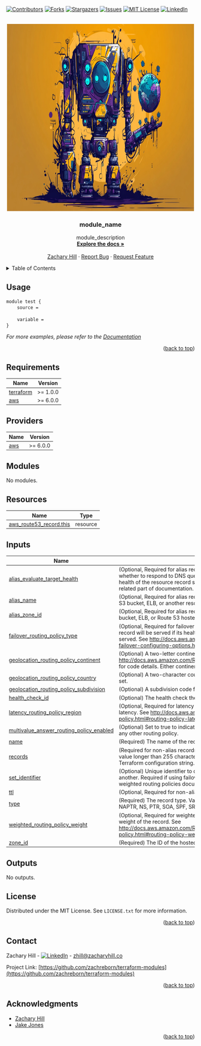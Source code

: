 <!-- Blank module readme template: Do a search and replace with your text editor for the following: `module_name`, `module_description` -->
<!-- Improved compatibility of back to top link: See: https://github.com/othneildrew/Best-README-Template/pull/73 -->

<a name="readme-top"></a>

<!-- PROJECT SHIELDS -->
<!--
*** I'm using markdown "reference style" links for readability.
*** Reference links are enclosed in brackets [ ] instead of parentheses ( ).
*** See the bottom of this document for the declaration of the reference variables
*** for contributors-url, forks-url, etc. This is an optional, concise syntax you may use.
*** https://www.markdownguide.org/basic-syntax/#reference-style-links
-->

[![Contributors][contributors-shield]][contributors-url]
[![Forks][forks-shield]][forks-url]
[![Stargazers][stars-shield]][stars-url]
[![Issues][issues-shield]][issues-url]
[![MIT License][license-shield]][license-url]
[![LinkedIn][linkedin-shield]][linkedin-url]

<!-- PROJECT LOGO -->
<br />
<div align="center">
  <a href="https://github.com/zachreborn/terraform-modules">
    <img src="/images/terraform_modules_logo.webp" alt="Logo" width="500" height="500">
  </a>

<h3 align="center">module_name</h3>
  <p align="center">
    module_description
    <br />
    <a href="https://github.com/zachreborn/terraform-modules"><strong>Explore the docs »</strong></a>
    <br />
    <br />
    <a href="https://zacharyhill.co">Zachary Hill</a>
    ·
    <a href="https://github.com/zachreborn/terraform-modules/issues">Report Bug</a>
    ·
    <a href="https://github.com/zachreborn/terraform-modules/issues">Request Feature</a>
  </p>
</div>

<!-- TABLE OF CONTENTS -->
<details>
  <summary>Table of Contents</summary>
  <ol>
    <li><a href="#usage">Usage</a></li>
    <li><a href="#requirements">Requirements</a></li>
    <li><a href="#providers">Providers</a></li>
    <li><a href="#modules">Modules</a></li>
    <li><a href="#Resources">Resources</a></li>
    <li><a href="#inputs">Inputs</a></li>
    <li><a href="#outputs">Outputs</a></li>
    <li><a href="#license">License</a></li>
    <li><a href="#contact">Contact</a></li>
    <li><a href="#acknowledgments">Acknowledgments</a></li>
  </ol>
</details>

<!-- USAGE EXAMPLES -->

## Usage

```
module test {
    source =

    variable =
}
```

_For more examples, please refer to the [Documentation](https://github.com/zachreborn/terraform-modules)_

<p align="right">(<a href="#readme-top">back to top</a>)</p>

<!-- terraform-docs output will be input automatically below-->
<!-- terraform-docs markdown table --output-file README.md --output-mode inject .-->
<!-- BEGIN_TF_DOCS -->
## Requirements

| Name | Version |
|------|---------|
| <a name="requirement_terraform"></a> [terraform](#requirement\_terraform) | >= 1.0.0 |
| <a name="requirement_aws"></a> [aws](#requirement\_aws) | >= 6.0.0 |

## Providers

| Name | Version |
|------|---------|
| <a name="provider_aws"></a> [aws](#provider\_aws) | >= 6.0.0 |

## Modules

No modules.

## Resources

| Name | Type |
|------|------|
| [aws_route53_record.this](https://registry.terraform.io/providers/hashicorp/aws/latest/docs/resources/route53_record) | resource |

## Inputs

| Name | Description | Type | Default | Required |
|------|-------------|------|---------|:--------:|
| <a name="input_alias_evaluate_target_health"></a> [alias\_evaluate\_target\_health](#input\_alias\_evaluate\_target\_health) | (Optional, Required for alias record) Set to true if you want Route 53 to determine whether to respond to DNS queries using this resource record set by checking the health of the resource record set. Some resources have special requirements, see related part of documentation. | `bool` | `null` | no |
| <a name="input_alias_name"></a> [alias\_name](#input\_alias\_name) | (Optional, Required for alias record) DNS domain name for a CloudFront distribution, S3 bucket, ELB, or another resource record set in this hosted zone. | `string` | `null` | no |
| <a name="input_alias_zone_id"></a> [alias\_zone\_id](#input\_alias\_zone\_id) | (Optional, Required for alias record) Hosted zone ID for a CloudFront distribution, S3 bucket, ELB, or Route 53 hosted zone. See resource\_elb.zone\_id for example. | `string` | `null` | no |
| <a name="input_failover_routing_policy_type"></a> [failover\_routing\_policy\_type](#input\_failover\_routing\_policy\_type) | (Optional, Required for failover routing) PRIMARY or SECONDARY. A PRIMARY record will be served if its healthcheck is passing, otherwise the SECONDARY will be served. See http://docs.aws.amazon.com/Route53/latest/DeveloperGuide/dns-failover-configuring-options.html#dns-failover-failover-rrsets | `string` | `null` | no |
| <a name="input_geolocation_routing_policy_continent"></a> [geolocation\_routing\_policy\_continent](#input\_geolocation\_routing\_policy\_continent) | (Optional) A two-letter continent code. See http://docs.aws.amazon.com/Route53/latest/APIReference/API_GetGeoLocation.html for code details. Either continent or country must be specified. | `string` | `null` | no |
| <a name="input_geolocation_routing_policy_country"></a> [geolocation\_routing\_policy\_country](#input\_geolocation\_routing\_policy\_country) | (Optional) A two-character country code or * to indicate a default resource record set. | `string` | `null` | no |
| <a name="input_geolocation_routing_policy_subdivision"></a> [geolocation\_routing\_policy\_subdivision](#input\_geolocation\_routing\_policy\_subdivision) | (Optional) A subdivision code for a country. | `string` | `null` | no |
| <a name="input_health_check_id"></a> [health\_check\_id](#input\_health\_check\_id) | (Optional) The health check the record should be associated with. | `string` | `null` | no |
| <a name="input_latency_routing_policy_region"></a> [latency\_routing\_policy\_region](#input\_latency\_routing\_policy\_region) | (Optional, Required for latency routing) An AWS region from which to measure latency. See http://docs.aws.amazon.com/Route53/latest/DeveloperGuide/routing-policy.html#routing-policy-latency | `string` | `null` | no |
| <a name="input_multivalue_answer_routing_policy_enabled"></a> [multivalue\_answer\_routing\_policy\_enabled](#input\_multivalue\_answer\_routing\_policy\_enabled) | (Optional) Set to true to indicate a multivalue answer routing policy. Conflicts with any other routing policy. | `bool` | `false` | no |
| <a name="input_name"></a> [name](#input\_name) | (Required) The name of the record. | `string` | n/a | yes |
| <a name="input_records"></a> [records](#input\_records) | (Required for non-alias records) A string list of records. To specify a single record value longer than 255 characters such as a TXT record for DKIM, add "" inside the Terraform configuration string. | `list(string)` | n/a | yes |
| <a name="input_set_identifier"></a> [set\_identifier](#input\_set\_identifier) | (Optional) Unique identifier to differentiate records with routing policies from one another. Required if using failover, geolocation, latency, multivalue\_answer, or weighted routing policies documented below. | `string` | `null` | no |
| <a name="input_ttl"></a> [ttl](#input\_ttl) | (Optional, Required for non-alias records) The TTL of the record in seconds. | `number` | `300` | no |
| <a name="input_type"></a> [type](#input\_type) | (Required) The record type. Valid values are A, AAAA, CAA, CNAME, DS, MX, NAPTR, NS, PTR, SOA, SPF, SRV and TXT. | `string` | n/a | yes |
| <a name="input_weighted_routing_policy_weight"></a> [weighted\_routing\_policy\_weight](#input\_weighted\_routing\_policy\_weight) | (Optional, Required for weighted routing) A numeric value indicating the relative weight of the record. See http://docs.aws.amazon.com/Route53/latest/DeveloperGuide/routing-policy.html#routing-policy-weighted. | `number` | `null` | no |
| <a name="input_zone_id"></a> [zone\_id](#input\_zone\_id) | (Required) The ID of the hosted zone to contain this record. | `string` | n/a | yes |

## Outputs

No outputs.
<!-- END_TF_DOCS -->

<!-- LICENSE -->

## License

Distributed under the MIT License. See `LICENSE.txt` for more information.

<p align="right">(<a href="#readme-top">back to top</a>)</p>

<!-- CONTACT -->

## Contact

Zachary Hill - [![LinkedIn][linkedin-shield]][linkedin-url] - zhill@zacharyhill.co

Project Link: [https://github.com/zachreborn/terraform-modules](https://github.com/zachreborn/terraform-modules)

<p align="right">(<a href="#readme-top">back to top</a>)</p>

<!-- ACKNOWLEDGMENTS -->

## Acknowledgments

- [Zachary Hill](https://zacharyhill.co)
- [Jake Jones](https://github.com/jakeasarus)

<p align="right">(<a href="#readme-top">back to top</a>)</p>

<!-- MARKDOWN LINKS & IMAGES -->
<!-- https://www.markdownguide.org/basic-syntax/#reference-style-links -->

[contributors-shield]: https://img.shields.io/github/contributors/zachreborn/terraform-modules.svg?style=for-the-badge
[contributors-url]: https://github.com/zachreborn/terraform-modules/graphs/contributors
[forks-shield]: https://img.shields.io/github/forks/zachreborn/terraform-modules.svg?style=for-the-badge
[forks-url]: https://github.com/zachreborn/terraform-modules/network/members
[stars-shield]: https://img.shields.io/github/stars/zachreborn/terraform-modules.svg?style=for-the-badge
[stars-url]: https://github.com/zachreborn/terraform-modules/stargazers
[issues-shield]: https://img.shields.io/github/issues/zachreborn/terraform-modules.svg?style=for-the-badge
[issues-url]: https://github.com/zachreborn/terraform-modules/issues
[license-shield]: https://img.shields.io/github/license/zachreborn/terraform-modules.svg?style=for-the-badge
[license-url]: https://github.com/zachreborn/terraform-modules/blob/master/LICENSE.txt
[linkedin-shield]: https://img.shields.io/badge/-LinkedIn-black.svg?style=for-the-badge&logo=linkedin&colorB=555
[linkedin-url]: https://www.linkedin.com/in/zachary-hill-5524257a/
[product-screenshot]: /images/screenshot.webp
[Terraform.io]: https://img.shields.io/badge/Terraform-7B42BC?style=for-the-badge&logo=terraform
[Terraform-url]: https://terraform.io
